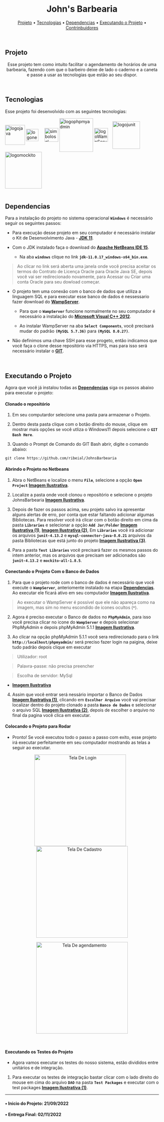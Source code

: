 <h1 align="center">John's Barbearia</h1>

<p align ="center">
 <a href="https://github.com/ribeial/JohnsBarbearia#projeto">Projeto</a> •
 <a href="https://github.com/ribeial/JohnsBarbearia#tecnologias">Tecnologias</a> •
 <a href="https://github.com/ribeial/JohnsBarbearia#dependencias">Dependencias</a> •
 <a href="https://github.com/ribeial/JohnsBarbearia#executando-o-projeto">Executando o Projeto</a> •
 <a href="https://github.com/ribeial/JohnsBarbearia/graphs/contributors">Contrinbuidores</a>
</p><br>

##  Projeto
<p align="center">
Esse projeto tem como intuito facilitar o agendamento de horários de uma barbearia, fazendo com que o barbeiro deixe de lado o caderno e a caneta e passe a usar as tecnologias que estão ao seu dispor.
</p>
<br>
 
##  Tecnologias

Esse projeto foi desenvolvido com as seguintes tecnologias:

<div style="display inline_blok"> 
<img align="center" alt="logojava" heigth"70" width="65" src="https://cdn.jsdelivr.net/gh/devicons/devicon/icons/java/java-original-wordmark.svg" title="Java" /> 
<img align="center" alt="logonetbeans" heigth"40" width="40"src="https://netbeans.apache.org/images/apache-netbeans.svg" title="Netbeans"/> &nbsp;&nbsp;&nbsp;
<img align="center" alt="simbolosql" heigth"50" width="45"src="https://cdn-icons-png.flaticon.com/512/4248/4248443.png" title="SQL"/> 
<img align="center" alt="logophpmyadmin" heigth"120" width="110" src="https://www.logo.wine/a/logo/PhpMyAdmin/PhpMyAdmin-Logo.wine.svg" title="PhpMyAdmin"/> 
<img align="center" alt="logoWampServer" heigth"50" width="45"src="https://upload.wikimedia.org/wikipedia/commons/f/f4/WampServer-logo.svg" title="WampServer"/> &nbsp;&nbsp;
<img align="center" alt="logojunit" heigth"70" width="90" src="https://avatars1.githubusercontent.com/u/874086?v=3&s=400" title="JUnit"/> 
<img align="center" alt="logomockito" heigth"110" width="120" src="https://raw.githubusercontent.com/mockito/mockito.github.io/master/img/logo%402x.png" title="Mockito"/> 
</div>
<br>   


## Dependencias 
Para a instalação do projeto no sistema operacional **`Windows`** é necessário seguir os seguintes passos:

 - Para execução desse projeto em seu computador é necessário instalar o Kit de Desenvolvimento Java - **[JDK 11](https://www.oracle.com/java/technologies/downloads/#java11)**.

 - Com o JDK instalado faça o download do **[Apache NetBeans IDE 15](https://dlcdn.apache.org/netbeans/netbeans-installers/15/Apache-NetBeans-15-bin-windows-x64.exe)**.

    - Na aba **`windows`** clique no link **`jdk-11.0.17_windows-x64_bin.exe`**.

> Ao clicar no link será aberta uma janela onde você precisa aceitar os termos do Contrato de Licença Oracle para Oracle Java SE, depois  você vai ser redirecionado novamente, para Acessar ou Criar uma conta Oracle para seu dowload começar.

 - O projeto tem uma conexão com o banco de dados que utiliza a linguagem SQL e para executar esse banco de dados é nessessario fazer download do **[WampServer](https://sourceforge.net/projects/wampserver/files/WampServer%203/WampServer%203.0.0/wampserver3.2.6_x64.exe/download)**.
    - Para que o **`WampServer`** funcione normalmente no seu computador é necessário a instalação do **[Microsoft Visual C++ 2012](https://download.microsoft.com/download/1/6/B/16B06F60-3B20-4FF2-B699-5E9B7962F9AE/VSU_4/vcredist_x64.exe)**. 
    
    - Ao instalar WampServer na aba **`Select Components`**, você precisará mudar do padrão **`(MySQL 5.7.36)`** para **`(MySQL 8.0.27)`**.

 - Não definimos uma chave SSH para esse progeto, então indicamos que você faça o clone desse repositório via HTTPS, mas para isso será necessário instalar o **[GIT](https://github.com/git-for-windows/git/releases/download/v2.38.1.windows.1/Git-2.38.1-64-bit.exe)**.

<br>

## Executando o Projeto
Agora que você já instalou todas as **<a href="https://github.com/ribeial/JohnsBarbearia#dependencias">Dependencias</a>** siga os passos abaixo para executar o projeto:

#### Clonado o repositório

   1. Em seu computardor selecione uma pasta para armazenar o Projeto.

   2. Dentro desta pasta clique com o botão direito do mouse, clique em mostrar mais opções se você utliza o Windows11 depois selecione o **`GIT Bash Here`**.

   3. Quando o Prompt de Comando do GIT Bash abrir, digite o comando abaixo:
   ```
   git clone https://github.com/ribeial/JohnsBarbearia
   ```

#### Abrindo o Projeto no Netbeans
   
   1. Abra o NetBeans e localize o menu **`File`**, selecione a opção **`Open Project`** **<a href="https://github.com/ribeial/JohnsBarbearia/blob/main/JohnsBarbearia/nbproject/example/OpenProject.png?raw=true" target="_blank" >Imagem Ilustrativa</a>**.

   2. Localize a pasta onde você clonou o repositório e selecione o projeto JohnsBarbearia **<a href="https://github.com/ribeial/JohnsBarbearia/blob/main/JohnsBarbearia/nbproject/example/OpenProject2.png?raw=true" target="_blank">Imagem Ilustrativa</a>**.

   3. Depois de fazer os passos acima, seu projeto salvo ira apresentar alguns alertas de erro, por conta que estar faltando adicionar algumas Bibliotecas. Para resolver você irá clicar com o botão direito em cima da pasta **`Libraries`** e selecionar a opção **`Add Jar/Folder`** **<a href="https://github.com/ribeial/JohnsBarbearia/blob/main/JohnsBarbearia/nbproject/example/AdicionarBibiotecas.png?raw=true" target="_blank">Imagem Ilustrativa (1)</a>**, **<a target="_blank" href="https://github.com/ribeial/JohnsBarbearia/blob/main/JohnsBarbearia/nbproject/example/AddJar.folder.png?raw=true">Imagem Ilustrativa (2)</a>**,  Em **`Libraries`** você irá adicionar os arquivos **`junit-4.13.2`** e **`mysql-connector-java-8.0.21`** arquivos da pasta Bibliotecas que está junto do projeto **<a href="https://github.com/ribeial/JohnsBarbearia/blob/main/JohnsBarbearia/nbproject/example/Blibliotecas.png?raw=true" target="_blank">Imagem Ilustrativa (3)</a>**.

   4. Para a pasta **`Test Libraries`** você precisará fazer os mesmos passos do intem anterior, mas os arquivos que precisam ser adicionados são **`junit-4.13.2`** e **`mockito-all-1.8.5`**.

#### Conectando o Projeto Com o Banco de Dados

   1. Para que o projeto rode com o banco de dados é necessário que você execute o **`WampServer`**, anteriomente instalado na etapa **<a href="https://github.com/ribeial/JohnsBarbearia#dependencias">Dependencias</a>**. Ao executar ele ficará ativo em seu computador **<a href="https://raw.githubusercontent.com/ribeial/JohnsBarbearia/main/JohnsBarbearia/nbproject/example/WampServerBarra.png" target="_blank">Imagem Ilustrativa</a>**. 
> Ao executar o WampServer é possível que ele não apareça como na imagem, mas sim no menu escondido  de icones ocultos (**˄**).

   2. Agora é preciso executar o Banco de dados no **`PhpMyAdmin`**, para isso você precisa clicar no icone do **`WampServer`** e depois selecionar PhpMyAdmin e depois phpMyAdmin 5.1.1 **<a href="https://github.com/ribeial/JohnsBarbearia/blob/main/JohnsBarbearia/nbproject/example/WampServerMenu.png?raw=true" target="_blank">Imagem Ilustrativa</a>**.

   3. Ao clicar na opção phpMyAdmin 5.1.1 você sera redirecionado para o link **`http://localhost/phpmyadmin/`** será preciso fazer login na paigina, deixe tudo padrão depois clique em executar

   >Utilizador: root

   >Palavra-passe: não precisa preencher

   >Escolha de servidor: MySql 
   
   - **<a href="https://github.com/ribeial/JohnsBarbearia/blob/main/JohnsBarbearia/nbproject/example/PhpMyAdminHome.png?raw=true" target="_blank">Imagem Ilustrativa</a>**
   
   4. Assim que você entrar será nessário importar o Banco de Dados **<a href="https://raw.githubusercontent.com/ribeial/JohnsBarbearia/main/JohnsBarbearia/nbproject/example/PhpMyAdminImportar.png?raw=true" target="_blank">Imagem Ilustrativa (1)</a>**, clicando em **`Escolher Arquivo`** você vai precisar localizar dentro do projeto clonado a pasta **`Banco de Dados`** e selecionar o arquivo SQL **<a href="https://github.com/ribeial/JohnsBarbearia/blob/main/JohnsBarbearia/nbproject/example/PastaBD.png?raw=true" target="_blank">Imagem Ilustrativa (2)</a>**, depois de escolher o arquivo no final da pagina você clica em executar.

#### Colocando o Projeto para Rodar

- Pronto! Se você executou todo o passo a passo com exito, esse projeto irá executar perfeitamente em seu computador mostrando as telas a seguir ao executar.
 
<p align="center">
<img align="center" alt="Tela De Login" heigth"300" width="300" src="https://github.com/ribeial/JohnsBarbearia/blob/main/JohnsBarbearia/nbproject/example/TelaLogin.png?raw=true" title="Tela De Login" /> &nbsp;&nbsp;
<img align="center" alt="Tela De Cadastro" heigth"300" width="300"src="https://github.com/ribeial/JohnsBarbearia/blob/main/JohnsBarbearia/nbproject/example/TelaCadastro.png?raw=true" title="Tela De Cadastro"/> 

<br>

<p align="center">
<img align="center" alt="Tela De agendamento" heigth"300" width="300"src="https://github.com/ribeial/JohnsBarbearia/blob/main/JohnsBarbearia/nbproject/example/TelaAgendamento.png?raw=true" title="Tela De agendamento"/> 
</p>
<br> 

#### Executando os Testes do Projeto 

- Agora vamos executar os testes do nosso sistema, estão divididos entre unitários e de integração.

1. Para executar os testes de integração bastar clicar com o lado direito do mouse em cima do arquivo **`DAO`** na pasta **`Test Packages`** e executar com o test packages **<a href="https://github.com/ribeial/JohnsBarbearia/blob/main/JohnsBarbearia/nbproject/example" target="_blank">Imagem Ilustrativa (1)</a>**.
---
#### • Inicio do Projeto: 21/09/2022 
#### • Entrega Final: 02/11/2022
